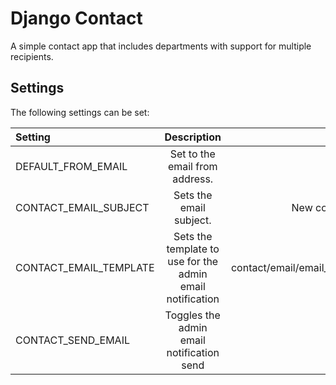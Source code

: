 # Django Contact

A simple contact app that includes departments with support for multiple recipients.


## Settings

The following settings can be set:

| Setting                       | Description                                               | Default     |
| :-------------                | :----------:                                              | -----------: |
| DEFAULT_FROM_EMAIL            | Set to the email from address.                            |
| CONTACT_EMAIL_SUBJECT         | Sets the email subject.                                   | New contact message
| CONTACT_EMAIL_TEMPLATE        | Sets the template to use for the admin email notification | contact/email/email_notification.txt
| CONTACT_SEND_EMAIL            | Toggles the admin email notification send                 | True
